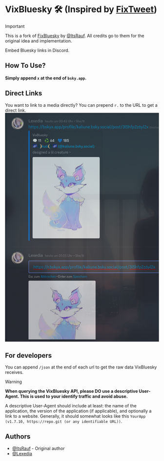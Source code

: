 # VixBluesky 🛠️ (Inspired by [FixTweet](https://github.com/FixTweet/FixTweet))

> [!IMPORTANT]
> This is a fork of [FixBluesky](https://github.com/ThornbushHQ/FixBluesky) by [@ItsRauf](https://www.github.com/ItsRauf).
> All credits go to them for the original idea and implementation.

Embed Bluesky links in Discord.

## How To Use?

#### Simply append `x` at the end of `bsky.app`.

## Direct Links

You want to link to a media directly? You can prepend `r.` to the URL to get a direct link.
![Direct Link](./.github/README/raw-media.png)

## For developers
You can append `/json` at the end of each url to get the raw data VixBluesky receives.

> [!WARNING]
> __When querying the VixBluesky API, please DO use a descriptive User-Agent. This is used to your identify traffic and avoid abuse.__
> 
> A descriptive User-Agent should include at least: the name of the application, the version of the application (if applicable), and optionally a link to a website. 
> Generally, it should somewhat looks like this `YourApp (v1.7.10, https://repo.git (or any identifiable URL))`.

## Authors

- [@ItsRauf](https://www.github.com/ItsRauf) - Original author
- [@Lexedia](https://www.github.com/Lexedia)
